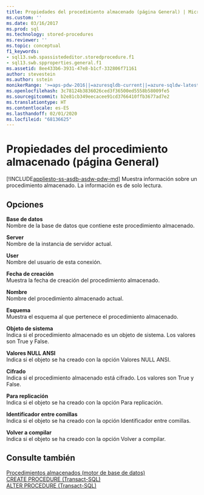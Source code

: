 ```yaml
---
title: Propiedades del procedimiento almacenado (página General) | Microsoft Docs
ms.custom: ''
ms.date: 03/16/2017
ms.prod: sql
ms.technology: stored-procedures
ms.reviewer: ''
ms.topic: conceptual
f1_keywords:
- sql13.swb.spassistededitor.storedprocedure.f1
- sql13.swb.spproperties.general.f1
ms.assetid: 8ee433b6-3931-47e8-b1cf-332806f71161
author: stevestein
ms.author: sstein
monikerRange: '>=aps-pdw-2016||=azuresqldb-current||=azure-sqldw-latest||>=sql-server-2016||=sqlallproducts-allversions||>=sql-server-linux-2017||=azuresqldb-mi-current'
ms.openlocfilehash: 3c78124b3836026ced3f36500ed5558b58009fe5
ms.sourcegitcommit: b2e81cb349eecacee91cd3766410ffb3677ad7e2
ms.translationtype: HT
ms.contentlocale: es-ES
ms.lasthandoff: 02/01/2020
ms.locfileid: "68136625"
---
```

# <a name="stored-procedure-properties-general-page"></a>Propiedades del procedimiento almacenado (página General)
[!INCLUDE[appliesto-ss-asdb-asdw-pdw-md](../../includes/appliesto-ss-asdb-asdw-pdw-md.md)]
  Muestra información sobre un procedimiento almacenado. La información es de solo lectura.  
  
## <a name="options"></a>Opciones  
 **Base de datos**  
 Nombre de la base de datos que contiene este procedimiento almacenado.  
  
 **Server**  
 Nombre de la instancia de servidor actual.  
  
 **User**  
 Nombre del usuario de esta conexión.  
  
 **Fecha de creación**  
 Muestra la fecha de creación del procedimiento almacenado.  
  
 **Nombre**  
 Nombre del procedimiento almacenado actual.  
  
 **Esquema**  
 Muestra el esquema al que pertenece el procedimiento almacenado.  
  
 **Objeto de sistema**  
 Indica si el procedimiento almacenado es un objeto de sistema. Los valores son True y False.  
  
 **Valores NULL ANSI**  
 Indica si el objeto se ha creado con la opción Valores NULL ANSI.  
  
 **Cifrado**  
 Indica si el procedimiento almacenado está cifrado. Los valores son True y False.  
  
 **Para replicación**  
 Indica si el objeto se ha creado con la opción Para replicación.  
  
 **Identificador entre comillas**  
 Indica si el objeto se ha creado con la opción Identificador entre comillas.  
  
 **Volver a compilar**  
 Indica si el objeto se ha creado con la opción Volver a compilar.  
  
## <a name="see-also"></a>Consulte también  
 [Procedimientos almacenados &#40;motor de base de datos&#41;](../../relational-databases/stored-procedures/stored-procedures-database-engine.md)   
 [CREATE PROCEDURE &#40;Transact-SQL&#41;](../../t-sql/statements/create-procedure-transact-sql.md)   
 [ALTER PROCEDURE &#40;Transact-SQL&#41;](../../t-sql/statements/alter-procedure-transact-sql.md)  
  
  
